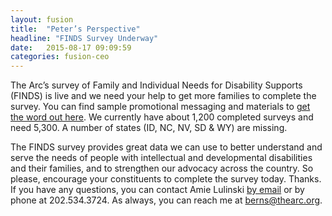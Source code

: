 ```yaml
---
layout: fusion
title:  "Peter’s Perspective"
headline: "FINDS Survey Underway"
date:   2015-08-17 09:09:59
categories: fusion-ceo
---
```

The Arc’s survey of Family and Individual Needs for Disability Supports (FINDS) is live and we need your help to get more families to complete the survey. You can find sample promotional messaging and materials to <a href="http://thearc.org/FINDS">get the word out here</a>. We currently have about 1,200 completed surveys and need 5,300. A number of states (ID, NC, NV, SD & WY) are missing.

The FINDS survey provides great data we can use to better understand and serve the needs of people with intellectual and developmental disabilities and their families, and to strengthen our advocacy across the country.  So please, encourage your constituents to complete the survey today. Thanks. If you have any questions, you can contact Amie Lulinski <a href="mailto:Lulinski@thearc.org">by email</a> or by phone at 202.534.3724. As always, you can reach me at <a href="mailto:berns@thearc.org">berns@thearc.org</a>. 